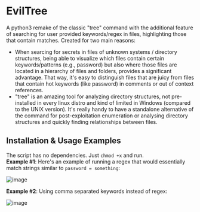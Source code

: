 # EvilTree
A python3 remake of the classic "tree" command with the additional feature of searching for user provided keywords/regex in files, highlighting those that contain matches. Created for two main reasons:
 - When searcing for secrets in files of unknown systems / directory structures, being able to visualize which files contain certain keywords/patterns (e.g., password) but also where those files are located in a hierarchy of files and folders, provides a significant advantage. That way, it's easy to distinguish files that are juicy from files that contain hot keywords (like password) in comments or out of context references.
 - "tree" is an amazing tool for analyzing directory structures, not pre-installed in every linux distro and kind of limited in Windows (compared to the UNIX version). It's really handy to have a standalone alternative of the command for post-exploitation enumeration or analysing directory structures and quickly finding relationships between files.

## Installation & Usage Examples
The script has no dependencies. Just `chmod +x` and run.  
**Example #1**: Here's an example of running a regex that would essentially match strings similar to `password = something`:

![image](https://user-images.githubusercontent.com/75489922/193478410-f69879a5-7c5c-4cd3-80f0-ece8f514e100.png)
    
    
    
**Example #2**: Using comma separated keywords instead of regex:

![image](https://user-images.githubusercontent.com/75489922/193478656-a184ab55-0b3b-4f54-ada4-e658406503c1.png)
